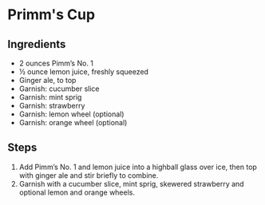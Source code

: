 # Primm's Cup

## Ingredients
- 2 ounces Pimm’s No. 1
- ½ ounce lemon juice, freshly squeezed
- Ginger ale, to top
- Garnish: cucumber slice
- Garnish: mint sprig
- Garnish: strawberry
- Garnish: lemon wheel (optional)
- Garnish: orange wheel (optional)

## Steps

1. Add Pimm’s No. 1 and lemon juice into a highball glass over ice, then top with ginger ale and stir briefly to combine.
2. Garnish with a cucumber slice, mint sprig, skewered strawberry and optional lemon and orange wheels.